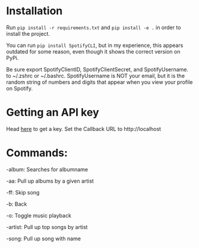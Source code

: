 # Installation

Run ```pip install -r requirements.txt``` and ```pip install -e .``` in order to install the project.

You can run ```pip install SpotifyCLI```, but in my experience, this appears outdated for some reason, even though it shows the correct version on PyPi. 

Be sure export SpotifyClientID, SpotifyClientSecret, and SpotifyUsername. to ~/.zshrc or ~/.bashrc. SpotifyUsername is NOT your email, but it is the random string of numbers and digits that appear when you view your profile on Spotify.

# Getting an API key

Head [here](https://developer.spotify.com) to get a key. Set the Callback URL to http://localhost


# Commands: 
-album: Searches for albumname

-aa: Pull up albums by a given artist

-ff: Skip song

-b: Back

-o: Toggle music playback

-artist: Pull up top songs by artist

-song: Pull up song with name
